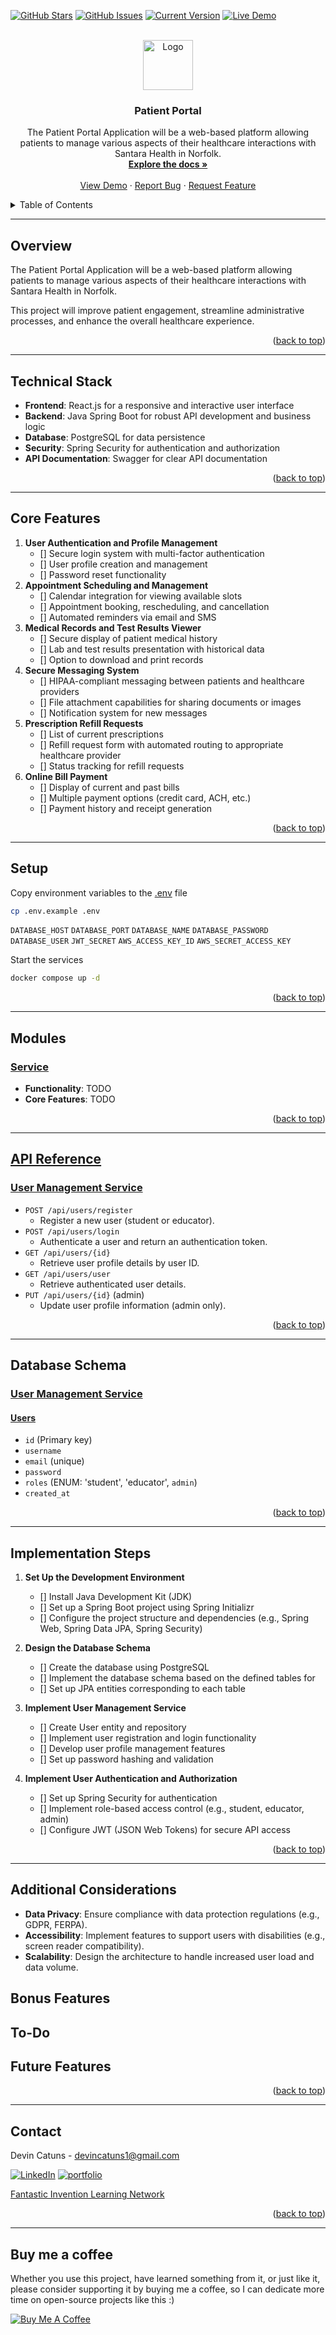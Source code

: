 <a id="readme-top"></a>
[![GitHub Stars][stars-shield]][stars-url]
[![GitHub Issues][issues-shield]][issues-url]
[![Current Version][version-shield]][repo-url]
[![Live Demo][live-demo-shield]][live-demo-url]


<!-- PROJECT LOGO -->
<br />
<div align="center">
  <a href="https://github.com/dcat23/patient-portal">
    <img src="logo.png" alt="Logo" width="80" height="80">
  </a>

  <h3 align="center">Patient Portal</h3>

  <p align="center">
    The Patient Portal Application will be a web-based platform allowing patients to manage various aspects
of their healthcare interactions with Santara Health in Norfolk.
    <br />
    <a href="https://github.com/dcat23/patient-portal"><strong>Explore the docs »</strong></a>
    <br />
    <br />
    <a href="https://github.com/dcat23/patient-portal">View Demo</a>
    ·
    <a href="https://github.com/dcat23/patient-portal/issues/new?labels=bug&template=bug-report---.md">Report Bug</a>
    ·
    <a href="https://github.com/dcat23/patient-portal/issues/new?labels=enhancement&template=feature-request---.md">Request Feature</a>
  </p>
</div>

<details>
  <summary>Table of Contents</summary>
  <ol>
    <li>
      <a href="#about-the-project">Overview</a>
      <ul>
        <li><a href="#technical-stack">Tech Stack</a></li>
        <li><a href="#core-features">Core Features</a></li>
      </ul>
    </li>
    <li><a href="#setup">Setup</a></li>
    <li><a href="#modules">Modules</a></li>
    <li><a href="#api-reference">API Reference</a></li>
    <li><a href="#database-schema">Database Schema</a></li>
    <li><a href="#implementation-steps">Implementation Steps</a></li>
    <li>
        <a href="#additional-considerations">Additional Considerations</a>
        <ul>
            <li><a href="#bonus-features">Bonus Features</a></li>
            <li><a href="#to-do">To-Dos</a></li>
            <li><a href="#future-features">Future Features</a></li>
        </ul>
    </li>
    <li><a href="#contact">Contact</a></li>

  </ol>
</details>

---

<!-- Overview -->
## Overview
The Patient Portal Application will be a web-based platform allowing patients to manage various aspects
of their healthcare interactions with Santara Health in Norfolk.

This project will improve patient engagement, streamline administrative processes,
and enhance the overall healthcare experience.

<p align="right">(<a href="#readme-top">back to top</a>)</p>

---

## Technical Stack

- **Frontend**: React.js for a responsive and interactive user interface
- **Backend**: Java Spring Boot for robust API development and business logic
- **Database**: PostgreSQL for data persistence
- **Security**: Spring Security for authentication and authorization
- **API Documentation**: Swagger for clear API documentation

<p align="right">(<a href="#readme-top">back to top</a>)</p>

---

<!-- Core Features -->
## Core Features

1. **User Authentication and Profile Management**
   - [] Secure login system with multi-factor authentication
   - [] User profile creation and management
   - [] Password reset functionality
2. **Appointment Scheduling and Management**
   - [] Calendar integration for viewing available slots
   - [] Appointment booking, rescheduling, and cancellation
   - [] Automated reminders via email and SMS
3. **Medical Records and Test Results Viewer**
   - [] Secure display of patient medical history
   - [] Lab and test results presentation with historical data
   - [] Option to download and print records
4. **Secure Messaging System**
   - [] HIPAA-compliant messaging between patients and healthcare providers
   - [] File attachment capabilities for sharing documents or images
   - [] Notification system for new messages
5. **Prescription Refill Requests**
   - [] List of current prescriptions
   - [] Refill request form with automated routing to appropriate healthcare provider
   - [] Status tracking for refill requests
6. **Online Bill Payment**
   - [] Display of current and past bills
   - [] Multiple payment options (credit card, ACH, etc.)
   - [] Payment history and receipt generation

<p align="right">(<a href="#readme-top">back to top</a>)</p>

---

<!-- Setup -->
## Setup

Copy environment variables to the [.env](.env) file

```bash
cp .env.example .env
```

`DATABASE_HOST`
`DATABASE_PORT`
`DATABASE_NAME`
`DATABASE_PASSWORD`
`DATABASE_USER`
`JWT_SECRET`
`AWS_ACCESS_KEY_ID`
`AWS_SECRET_ACCESS_KEY`

Start the services

```bash
docker compose up -d
```

<p align="right">(<a href="#readme-top">back to top</a>)</p>

---

<!-- Modules -->
## Modules

### [Service]()
- **Functionality**: TODO
- **Core Features**: TODO

<p align="right">(<a href="#readme-top">back to top</a>)</p>

---

<!-- API Reference -->
## [API Reference](http://localhost:8080/actuator/gateway/routes)

### [User Management Service](http://localhost:8181/swagger-ui.html)
- `POST /api/users/register`
    - Register a new user (student or educator).
- `POST /api/users/login`
    - Authenticate a user and return an authentication token.
- `GET /api/users/{id}`
    - Retrieve user profile details by user ID.
- `GET /api/users/user`
    - Retrieve authenticated user details.
- `PUT /api/users/{id}` (admin)
    - Update user profile information (admin only).


<p align="right">(<a href="#readme-top">back to top</a>)</p>

---

<!-- Database Schema -->
## Database Schema

### [User Management Service]()

#### [Users]()
- `id` (Primary key)
- `username`
- `email` (unique)
- `password`
- `roles` (ENUM: 'student', 'educator', `admin`)
- `created_at`


<p align="right">(<a href="#readme-top">back to top</a>)</p>

---

<!-- Implementation Steps -->
## Implementation Steps

1. **Set Up the Development Environment**
    - [] Install Java Development Kit (JDK)
    - [] Set up a Spring Boot project using Spring Initializr
    - [] Configure the project structure and dependencies (e.g., Spring Web, Spring Data JPA, Spring Security)

2. **Design the Database Schema**
    - [] Create the database using PostgreSQL
    - [] Implement the database schema based on the defined tables for
    - [] Set up JPA entities corresponding to each table

3. **Implement User Management Service**
    - [] Create User entity and repository
    - [] Implement user registration and login functionality
    - [] Develop user profile management features
    - [] Set up password hashing and validation

4. **Implement User Authentication and Authorization**
    - [] Set up Spring Security for authentication
    - [] Implement role-based access control (e.g., student, educator, admin)
    - [] Configure JWT (JSON Web Tokens) for secure API access

<p align="right">(<a href="#readme-top">back to top</a>)</p>

---

<!-- Additional Considerations -->
## Additional Considerations
- **Data Privacy**: Ensure compliance with data protection regulations (e.g., GDPR, FERPA).
- **Accessibility**: Implement features to support users with disabilities (e.g., screen reader compatibility).
- **Scalability**: Design the architecture to handle increased user load and data volume.


<!-- Bonus Features -->
## Bonus Features

<!-- TO DO -->
## To-Do


<!-- Future Features -->
## Future Features


<p align="right">(<a href="#readme-top">back to top</a>)</p>

---

<!-- CONTACT -->
## Contact

Devin Catuns - <a href="mailto:devincatuns1@gmail.com">devincatuns1@gmail.com</a>

[![LinkedIn][linkedin-shield]][linkedin-url]
[![portfolio][porfolio-shield]][portfolio-url]

[Fantastic Invention Learning Network][repo-url]


<p align="right">(<a href="#readme-top">back to top</a>)</p>

---
## Buy me a coffee

Whether you use this project, have learned something from it, or just like it, please consider supporting it by buying me a coffee, so I can dedicate more time on open-source projects like this :)

<a href="https://www.buymeacoffee.com/devincatunj" target="_blank"><img src="https://www.buymeacoffee.com/assets/img/custom_images/orange_img.png" alt="Buy Me A Coffee" style="height: auto !important;width: auto !important;" ></a>


<!-- MARKDOWN LINKS & IMAGES -->
<!-- https://www.markdownguide.org/basic-syntax/#reference-style-links -->
[version-shield]: https://img.shields.io/badge/version-0.0.1-green.svg?style=for-the-badge
[contributors-shield]: https://img.shields.io/github/contributors/dcat23/patient-portal.svg?style=for-the-badge&logo=github
[contributors-url]: https://github.com/dcat23/patient-portal/graphs/contributors
[forks-shield]: https://img.shields.io/github/forks/dcat23/patient-portal.svg?style=for-the-badge
[forks-url]: https://github.com/dcat23/patient-portal/network/members
[stars-shield]: https://img.shields.io/github/stars/dcat23/patient-portal.svg?style=for-the-badge&&logo=github
[stars-url]: https://github.com/dcat23/patient-portal/stargazers
[issues-shield]: https://img.shields.io/github/issues/dcat23/patient-portal.svg?style=for-the-badge
[issues-url]: https://github.com/dcat23/patient-portal/issues
[license-shield]: https://img.shields.io/github/license/dcat23/patient-portal.svg?style=for-the-badge
[license-url]: https://github.com/dcat23/patient-portal/blob/master/LICENSE.txt
[linkedin-shield]: https://img.shields.io/badge/-LinkedIn-black.svg?style=for-the-badge&logo=linkedin&colorB=0A66C2
[linkedin-url]: https://www.linkedin.com/in/devin-catuns/
[live-demo-shield]: https://img.shields.io/badge/demo-offline-red.svg?style=for-the-badge
[live-demo-url]: https://filn.vercel.app
[repo-url]: https://github.com/dcat23/patient-portal
[porfolio-shield]: https://img.shields.io/badge/my_portfolio-000?style=for-the-badge&logo=ko-fi&logoColor=white
[portfolio-url]: https://dcat23.vercel.app/
